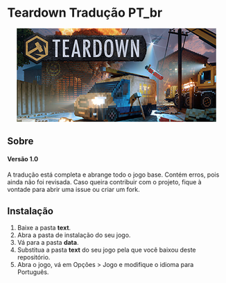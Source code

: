 <h1>Teardown Tradução PT_br</h1>

<div align="center">
    <a href="https://store.steampowered.com/app/1167630/Teardown/">
        <img src="github/img/main.jpg" alt="Logo Teardown">
    </a>
</div>
<h2>Sobre</h2>
<h4>Versão 1.0</h4>
<p>A tradução está completa e abrange todo o jogo base. Contém erros, pois ainda não foi revisada. Caso queira contribuir com o projeto, fique à vontade para abrir uma issue ou criar um fork.</p>
<h2>Instalação</h2>
<ol>
    <li>Baixe a pasta <strong>text</strong>.</li>
    <li>Abra a pasta de instalação do seu jogo.</li>
    <li>Vá para a pasta <strong>data</strong>.</li>
    <li>Substitua a pasta <strong>text</strong> do seu jogo pela que você baixou deste repositório.</li>
    <li>Abra o jogo, vá em Opções > Jogo e modifique o idioma para Português.</li>
</ol>
